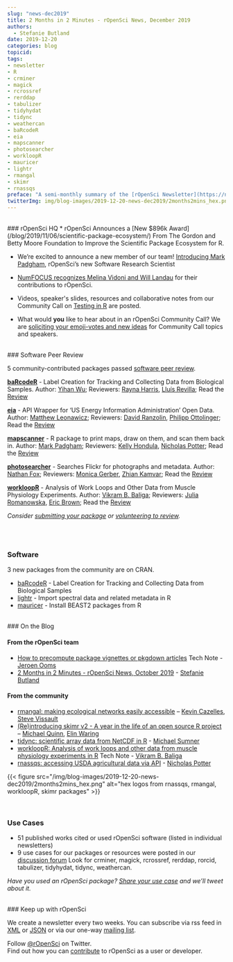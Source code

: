 ```yaml
---
slug: "news-dec2019"
title: 2 Months in 2 Minutes - rOpenSci News, December 2019
authors:
  - Stefanie Butland
date: 2019-12-20
categories: blog
topicid:
tags:
- newsletter
- R
- crminer
- magick
- rcrossref
- rerddap
- tabulizer
- tidyhydat
- tidync
- weathercan
- baRcodeR
- eia
- mapscanner
- photosearcher
- workloopR
- mauricer
- lightr
- rmangal
- skimr
- rnassqs
preface: "A semi-monthly summary of the [rOpenSci Newsletter](https://news.ropensci.org/) including software reviews, packages on CRAN, use cases, posts from staff and community, and events. October 28 to December 9, 2019"
twitterImg: img/blog-images/2019-12-20-news-dec2019/2months2mins_hex.png
---
```

<br/>
### rOpenSci HQ
* rOpenSci Announces a [New $896k Award](/blog/2019/11/06/scientific-package-ecosystem/) From The Gordon and Betty Moore Foundation to Improve the Scientific Package Ecosystem for R.

* We’re excited to announce a new member of our team! [Introducing Mark Padgham](/blog/2019/12/03/mark-padgham/), rOpenSci’s new Software Research Scientist

* [NumFOCUS recognizes Melina Vidoni and Will Landau](/blog/2019/11/25/numfocus-awards/) for their contributions to rOpenSci.

*  Videos, speaker's slides, resources and collaborative notes from our Community Call on [Testing in R](/commcalls/2019-12-05/) are posted.

* What would **you** like to hear about in an rOpenSci Community Call? We are [soliciting your emoji-votes and new ideas](https://github.com/ropensci-org/community-calls) for Community Call topics and speakers.


<br/>
### Software Peer Review

5 community-contributed packages passed [software peer review](/software-review/).

<!---- alphabetical order. For link to package, use 1) https://docs.ropensci.org/pkgname when docs are rendered without errors or bad links to images or 2) to the source code page e.g. https://github.com/ropensci/grainchanger when docs page has errors
---->
**[baRcodeR](https://docs.ropensci.org/baRcodeR/)** - Label Creation for Tracking and Collecting Data from Biological Samples. Author: [Yihan Wu](https://github.com/yihanwu); Reviewers: [Rayna Harris](/authors/rayna-harris/), [Lluís Revilla](https://github.com/llrs); Read the [Review](https://github.com/ropensci/onboarding/issues/338)

**[eia](https://docs.ropensci.org/eia/)** - API Wrapper for ‘US Energy Information Administration’ Open Data. Author: [Matthew Leonawicz](https://github.com/leonawicz); Reviewers: [David Ranzolin](/authors/david-ranzolin/), [Philipp Ottolinger](https://github.com/ottlngr); Read the [Review](https://github.com/ropensci/onboarding/issues/342)

**[mapscanner](https://github.com/mpadge/mapscanner)** - R package to print maps, draw on them, and scan them back in. Author: [Mark Padgham](/authors/mark-padgham/); Reviewers: [Kelly Hondula](https://github.com/khondula), [Nicholas Potter](/authors/nicholas-potter/); Read the [Review](https://github.com/ropensci/onboarding/issues/330)

**[photosearcher](https://docs.ropensci.org/photosearcher/)** - Searches Flickr for photographs and metadata. Author: [Nathan Fox](https://github.com/nfox29); Reviewers: [Monica Gerber](/authors/monica-gerber/), [Zhian Kamvar](https://github.com/zkamvar); Read the [Review](https://github.com/ropensci/onboarding/issues/325)

**[workloopR](https://docs.ropensci.org/workloopR/)** - Analysis of Work Loops and Other Data from Muscle Physiology Experiments. Author: [Vikram B. Baliga](/authors/vikram-b.-baliga/); Reviewers: [Julia Romanowska](https://github.com/jromanowska), [Eric Brown](https://github.com/eebrown); Read the [Review](https://github.com/ropensci/onboarding/issues/326)



_Consider [submitting your package](https://devguide.ropensci.org/softwarereviewintro.html) or [volunteering to review](https://devguide.ropensci.org/softwarereviewintro.html#whyreview)._

<br/><br/>
### Software

3 new packages from the community are on CRAN.

* [baRcodeR](https://docs.ropensci.org/baRcodeR/) - Label Creation for Tracking and Collecting Data from Biological Samples
* [lightr](https://docs.ropensci.org/lightr/) - Import spectral data and related metadata in R
* [mauricer](https://docs.ropensci.org/mauricer/) - Install BEAST2 packages from R


<br/>
### On the Blog

#### From the rOpenSci team
* [How to precompute package vignettes or pkgdown articles](/technotes/2019/12/08/precompute-vignettes/) Tech Note - [Jeroen Ooms](/authors/jeroen-ooms/)
* [2 Months in 2 Minutes - rOpenSci News, October 2019](/blog/2019/10/17/news-oct2019/) - [Stefanie Butland](/authors/stefanie-butland/)


#### From the community
* [rmangal: making ecological networks easily accessible](/blog/2019/10/21/rmangal/) –  [Kevin Cazelles](/authors/kevin-cazelles/), [Steve Vissault](/authors/steve-vissault/)
* [(Re)introducing skimr v2 - A year in the life of an open source R project](/blog/2019/10/29/skimrv2/) –  [Michael Quinn](/authors/michael-quinn/), [Elin Waring](/authors/elin-waring/)
* [tidync: scientific array data from NetCDF in R](/blog/2019/11/05/tidync/) - [Michael Sumner](/authors/michael-sumner/)
* [workloopR: Analysis of work loops and other data from muscle physiology experiments in R](/technotes/2019/11/14/workloopr-release/) Tech Note - [Vikram B. Baliga](/authors/vikram-b.-baliga/)
* [rnassqs: accessing USDA agricultural data via API](/blog/2019/11/26/rnassqs/) - [Nicholas Potter](/authors/nicholas-potter/)


{{< figure src="/img/blog-images/2019-12-20-news-dec2019/2months2mins_hex.png"
alt="hex logos from rnassqs, rmangal, workloopR, skimr packages" >}}

<br/>

### Use Cases

* 51 published works cited or used rOpenSci software (listed in individual newsletters)
* 9 use cases for our packages or resources were posted in our [discussion forum](https://discuss.ropensci.org/c/usecases) Look for crminer, magick, rcrossref, rerddap, rorcid, tabulizer, tidyhydat, tidync, weathercan.


_Have you used an rOpenSci package? [Share your use case](https://discuss.ropensci.org/c/usecases) and we’ll tweet about it._

<br/>
### Keep up with rOpenSci

We create a newsletter every two weeks. You can subscribe via rss feed in [XML](https://news.ropensci.org/feed.xml) or [JSON](https://news.ropensci.org/feed.json) or via our one-way [mailing list](/#subscribe).

Follow [@rOpenSci](https://twitter.com/ropensci) on Twitter.
<br/>
Find out how you can [contribute](https://devguide.ropensci.org/contributingguide.html) to rOpenSci as a user or developer.
